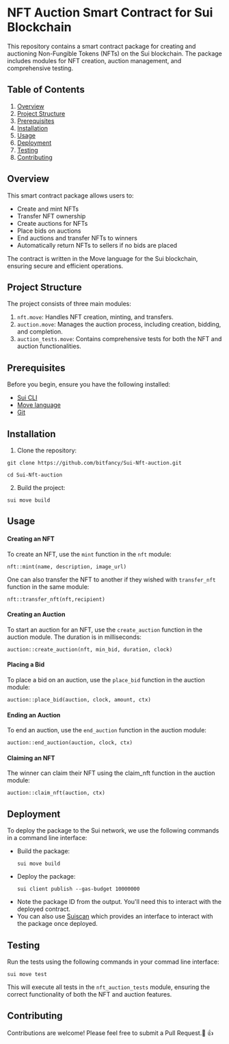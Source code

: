 # NFT Auction Smart Contract for Sui Blockchain

This repository contains a smart contract package for creating and auctioning Non-Fungible Tokens (NFTs) on the Sui blockchain. The package includes modules for NFT creation, auction management, and comprehensive testing.

## Table of Contents

1. [Overview](#overview)
2. [Project Structure](#project-structure)
3. [Prerequisites](#prerequisites)
4. [Installation](#installation)
5. [Usage](#usage)
6. [Deployment](#deployment)
7. [Testing](#testing)
8. [Contributing](#contributing)

## Overview

This smart contract package allows users to:

- Create and mint NFTs
- Transfer NFT ownership
- Create auctions for NFTs
- Place bids on auctions
- End auctions and transfer NFTs to winners
- Automatically return NFTs to sellers if no bids are placed

The contract is written in the Move language for the Sui blockchain, ensuring secure and efficient operations.

## Project Structure

The project consists of three main modules:

1. `nft.move`: Handles NFT creation, minting, and transfers.
2. `auction.move`: Manages the auction process, including creation, bidding, and completion.
3. `auction_tests.move`: Contains comprehensive tests for both the NFT and auction functionalities.

## Prerequisites

Before you begin, ensure you have the following installed:

- [Sui CLI](https://docs.sui.io/build/install)
- [Move language](https://github.com/move-language/move)
- [Git](https://git-scm.com/downloads)

## Installation

1. Clone the repository:

```
git clone https://github.com/bitfancy/Sui-Nft-auction.git
```

```
cd Sui-Nft-auction
```

2. Build the project:

```
sui move build
```

## Usage

#### Creating an NFT

To create an NFT, use the `mint` function in the `nft` module:
```
nft::mint(name, description, image_url)
```
One can also transfer the NFT to another if they wished with `transfer_nft` function in the same module:
```
nft::transfer_nft(nft,recipient)
```

#### Creating an Auction
To start an auction for an NFT, use the `create_auction` function in the auction module. The duration is in milliseconds:
```
auction::create_auction(nft, min_bid, duration, clock)
```

#### Placing a Bid 
To place a bid on an auction, use the `place_bid` function in the auction module:
```
auction::place_bid(auction, clock, amount, ctx)
```

#### Ending an Auction
To end an auction, use the `end_auction` function in the auction module:
```
auction::end_auction(auction, clock, ctx)
```

#### Claiming an NFT
The winner can claim their NFT using the claim_nft function in the auction module:
```
auction::claim_nft(auction, ctx)
```

## Deployment
To deploy the package to the Sui network, we use the following commands in a command line interface:

- Build the package:
  ```
  sui move build
  ```
- Deploy the package:
    ```
    sui client publish --gas-budget 10000000
    ```   
- Note the package ID from the output. You'll need this to interact with the deployed contract.
- You can also use [Suiscan](https://suiscan.xyz/mainnet/home) which provides an interface to interact with the package once deployed.

## Testing
Run the tests using the following commands in your commad line interface:
```
sui move test
```
This will execute all tests in the `nft_auction_tests` module, ensuring the correct functionality of both the NFT and auction features.

## Contributing
Contributions are welcome! Please feel free to submit a Pull Request.🙂 👍
